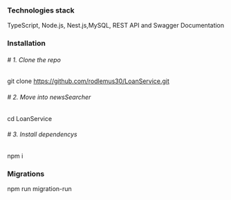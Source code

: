 ### Technologies stack
TypeScript, Node.js, Nest.js,MySQL, REST API and Swagger Documentation

### Installation
###### # 1. Clone the repo
 git clone https://github.com/rodlemus30/LoanService.git

###### # 2. Move into newsSearcher
cd LoanService

###### # 3. Install dependencys
npm i


### Migrations
npm run migration-run
